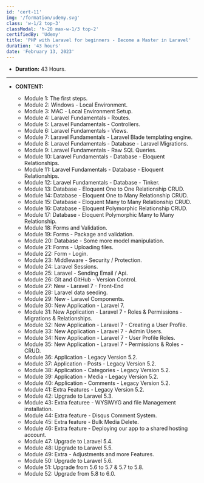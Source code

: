 ```yaml
---
id: 'cert-11'
img: '/formation/udemy.svg'
class: 'w-1/2 top-3'
classModal: 'h-20 max-w-1/3 top-2'
certifiedBy: 'Udemy'
title: 'PHP with Laravel for beginners - Become a Master in Laravel'
duration: '43 hours'
date: 'February 13, 2023'
---
```


- **Duration:** 43 Hours.

---

- **CONTENT:**

  - Module 1: The first steps.
  - Module 2: Windows - Local Environment.
  - Module 3: MAC - Local Environment Setup.
  - Module 4: Laravel Fundamentals - Routes.
  - Module 5: Laravel Fundamentals - Controllers.
  - Module 6: Laravel Fundamentals - Views.
  - Module 7: Laravel Fundamentals - Laravel Blade templating engine.
  - Module 8: Laravel Fundamentals - Database - Laravel Migrations.
  - Module 9: Laravel Fundamentals - Raw SQL Queries.
  - Module 10: Laravel Fundamentals - Database - Eloquent Relationships.
  - Module 11: Laravel Fundamentals - Database - Eloquent Relationships.
  - Module 12: Laravel Fundamentals - Database - Tinker.
  - Module 13: Database - Eloquent One to One Relationship CRUD.
  - Module 14: Database - Eloquent One to Many Relationship CRUD.
  - Module 15: Database - Eloquent Many to Many Relationship CRUD.
  - Module 16: Database - Eloquent Polymorphic Relationship CRUD.
  - Module 17: Database - Eloquent Polymorphic Many to Many Relationship.
  - Module 18: Forms and Validation.
  - Module 19: Forms - Package and validation.
  - Module 20: Database - Some more model manipulation.
  - Module 21: Forms - Uploading files.
  - Module 22: Form - Login.
  - Module 23: Middleware - Security / Protection.
  - Module 24: Laravel Sessions.
  - Module 25: Laravel - Sending Email / Api.
  - Module 26: Git and GitHub - Version Control.
  - Module 27: New - Laravel 7 - Front-End
  - Module 28: Laravel data seeding.
  - Module 29: New - Laravel Components.
  - Module 30: New Application - Laravel 7.
  - Module 31: New Application - Laravel 7 - Roles & Permissions - Migrations & Relationships.
  - Module 32: New Application - Laravel 7 - Creating a User Profile.
  - Module 33: New Application - Laravel 7 - Admin Users.
  - Module 34: New Application - Laravel 7 - User Profile Roles.
  - Module 35: New Application - Laravel 7 - Permissions & Roles - CRUD.
  - Module 36: Application - Legacy Version 5.2.
  - Module 37: Application - Posts - Legacy Version 5.2.
  - Module 38: Application - Categories - Legacy Version 5.2.
  - Module 39: Application - Media - Legacy Version 5.2.
  - Module 40: Application - Comments - Legacy Version 5.2.
  - Module 41: Extra Features - Legacy Version 5.2.
  - Module 42: Upgrade to Laravel 5.3.
  - Module 43: Extra featuree - WYSIWYG and file Management installation.
  - Module 44: Extra feature - Disqus Comment System.
  - Module 45: Extra feature - Bulk Media Delete.
  - Module 46: Extra feature - Deploying our app to a shared hosting account.
  - Module 47: Upgrade to Laravel 5.4.
  - Module 48: Upgrade to Laravel 5.5.
  - Module 49: Extra - Adjustments and more Features.
  - Module 50: Upgrade to Laravel 5.6.
  - Module 51: Upgrade from 5.6 to 5.7 & 5.7 to 5.8.
  - Module 52: Upgrade from 5.8 to 6.0.